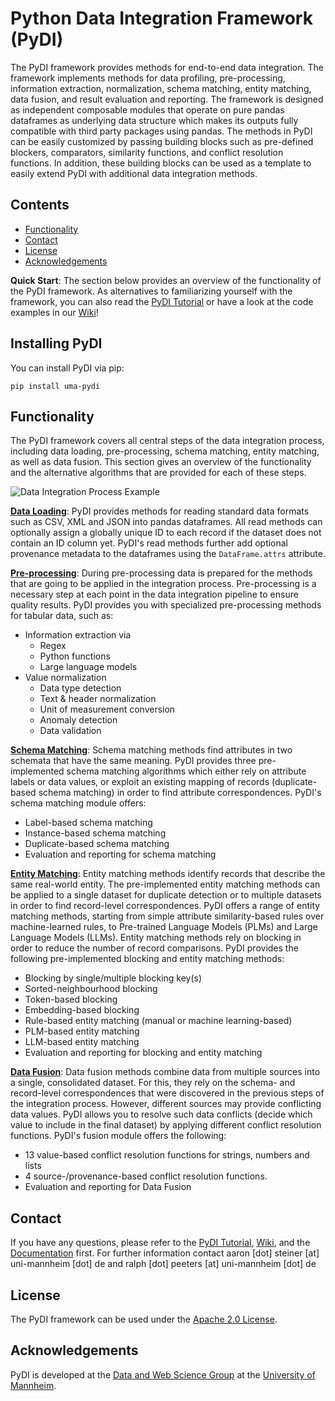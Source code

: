 # Python Data Integration Framework (PyDI)

The PyDI framework provides methods for end-to-end data integration. The framework implements methods for data profiling, pre-processing, information extraction, normalization, schema matching, entity matching, data fusion, and result evaluation and reporting. The framework is designed as independent composable modules that operate on pure pandas dataframes as underlying data structure which makes its outputs fully compatible with third party packages using pandas. The methods in PyDI can be easily customized by passing building blocks such as pre-defined blockers, comparators, similarity functions, and conflict resolution functions. In addition, these building blocks can be used as a template to easily extend PyDI with additional data integration methods.

## Contents
- [Functionality](#functionality)
- [Contact](#contact)
- [License](#license)
- [Acknowledgements](#acknowledgements)

**Quick Start**: The section below provides an overview of the functionality of the PyDI framework. As alternatives to familiarizing yourself with the framework, you can also read the [PyDI Tutorial](/PyDI/tutorial/PyDI_Tutorial.ipynb) or have a look at the code examples in our [Wiki](/PyDI/wiki/)! 

## Installing PyDI

You can install PyDI via pip:

```
pip install uma-pydi
```

## Functionality
The PyDI framework covers all central steps of the data integration process, including data loading, pre-processing, schema matching, entity matching, as well as data fusion. This section gives an overview of the functionality and the alternative algorithms that are provided for each of these steps.

![Data Integration Process Example](/img/integration_overview.png)

**[Data Loading](#)**: PyDI provides methods for reading standard data formats such as CSV, XML and JSON into pandas dataframes. All read methods can optionally assign a globally unique ID to each record if the dataset does not contain an ID column yet. PyDI's read methods further add optional provenance metadata to the dataframes using the `DataFrame.attrs` attribute.

**[Pre-processing](#)**: During pre-processing data is prepared for the methods that are going to be applied in the integration process. Pre-processing is a necessary step at each point in the data integration pipeline to ensure quality results. PyDI provides you with specialized pre-processing methods for tabular data, such as: 
- Information extraction via
    - Regex
    - Python functions
    - Large language models
- Value normalization 
    - Data type detection
    - Text & header normalization
    - Unit of measurement conversion
    - Anomaly detection
    - Data validation

**[Schema Matching](#)**: Schema matching methods find attributes in two schemata that have the same meaning. PyDI provides three pre-implemented schema matching algorithms which either rely on attribute labels or data values, or exploit an existing mapping of records (duplicate-based schema matching) in order to find attribute correspondences. PyDI's schema matching module offers:
- Label-based schema matching
- Instance-based schema matching
- Duplicate-based schema matching
- Evaluation and reporting for schema matching

**[Entity Matching](#)**: Entity matching methods identify records that describe the same real-world entity. The pre-implemented entity matching methods can be applied to a single dataset for duplicate detection or to multiple datasets in order to find record-level correspondences. PyDI offers a range of entity matching methods, starting from simple attribute similarity-based rules over machine-learned rules, to Pre-trained Language Models (PLMs) and Large Language Models (LLMs). Entity matching methods rely on blocking in order to reduce the number of record comparisons. PyDI provides the following pre-implemented blocking and entity matching methods: 
- Blocking by single/multiple blocking key(s)
- Sorted-neighbourhood blocking
- Token-based blocking
- Embedding-based blocking
- Rule-based entity matching (manual or machine learning-based)
- PLM-based entity matching
- LLM-based entity matching
- Evaluation and reporting for blocking and entity matching

**[Data Fusion](#)**: Data fusion methods combine data from multiple sources into a single, consolidated dataset. For this, they rely on the schema- and record-level correspondences that were discovered in the previous steps of the integration process. However, different sources may provide conflicting data values. PyDI allows you to resolve such data conflicts (decide which value to include in the final dataset) by applying different conflict resolution functions. PyDI's fusion module offers the following:
- 13 value-based conflict resolution functions for strings, numbers and lists
- 4 source-/provenance-based conflict resolution functions.
- Evaluation and reporting for Data Fusion

## Contact

If you have any questions, please refer to the  [PyDI Tutorial](/PyDI/tutorial/PyDI_Tutorial.ipynb), [Wiki](/PyDI/wiki/), and the [Documentation](#) first. For further information contact aaron [dot] steiner [at] uni-mannheim [dot] de and ralph [dot] peeters [at] uni-mannheim [dot] de

## License

The PyDI framework can be used under the [Apache 2.0 License](http://www.apache.org/licenses/LICENSE-2.0).

## Acknowledgements

PyDI is developed at the [Data and Web Science Group](http://dws.informatik.uni-mannheim.de/) at the [University of Mannheim](http://www.uni-mannheim.de/).